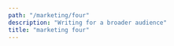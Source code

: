 ```yaml
---
path: "/marketing/four"
description: "Writing for a broader audience"
title: "marketing four"
---
```

